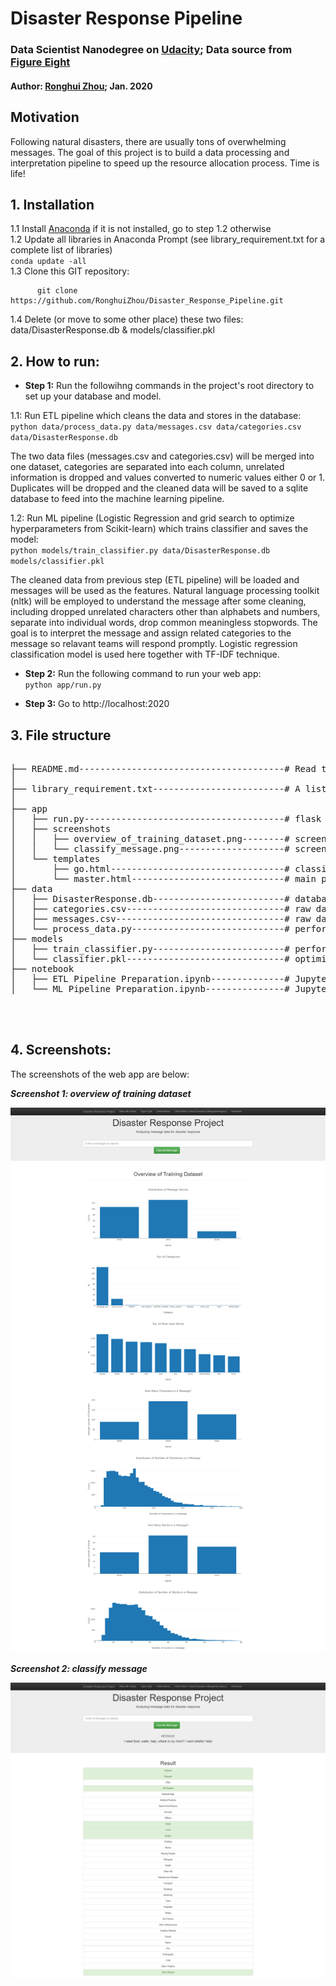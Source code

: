 # Disaster Response Pipeline
### Data Scientist Nanodegree on [Udacity](https://www.udacity.com/); Data source from [Figure Eight](https://www.figure-eight.com/)


#### Author: [Ronghui Zhou](https://www.linkedin.com/in/ronghuizhou/); Jan. 2020     

## **Motivation**
Following natural disasters, there are usually tons of overwhelming messages. The goal of this project is to build a data processing and interpretation pipeline to speed up the resource allocation process. Time is life!

## **1. Installation**
   1.1 Install [Anaconda](https://www.anaconda.com/) if it is not installed, go to step 1.2 otherwise  
   1.2 Update all libraries in Anaconda Prompt (see library_requirement.txt for a complete list of libraries)  
				```
                conda update -all                           
                ```  
   1.3 Clone this GIT repository:

          git clone https://github.com/RonghuiZhou/Disaster_Response_Pipeline.git

   1.4 Delete (or move to some other place) these two files: data/DisasterResponse.db & models/classifier.pkl
      

## **2. How to run:**

- **Step 1:** Run the followihng commands in the project's root directory to set up your database and model.      

1.1: Run ETL pipeline which cleans the data and stores in the database:     
                  ```python
                     data/process_data.py data/messages.csv data/categories.csv data/DisasterResponse.db                        
                  ```                              
<p>The two data files (messages.csv and categories.csv) will be merged into one dataset, categories are separated into each column, unrelated information is dropped and values converted to numeric values either 0 or 1. Duplicates will be dropped and the cleaned data will be saved to a sqlite database to feed into the machine learning pipeline.</p>      
		  
1.2: Run ML pipeline (Logistic Regression and grid search to optimize hyperparameters from Scikit-learn) which trains classifier and saves the model:            
                  ```python
                     models/train_classifier.py data/DisasterResponse.db models/classifier.pkl
                  ```            
<p>The cleaned data from previous step (ETL pipeline) will be loaded and messages will be used as the features. Natural language processing toolkit (nltk) will be employed to understand the message after some cleaning, including dropped unrelated characters other than alphabets and numbers, separate into individual words, drop common meaningless stopwords. The goal is to interpret the message and assign related categories to the message so relavant teams will respond promptly. Logistic regression classification model is used here together with TF-IDF technique.</p> 
				
- **Step 2:** Run the following command to run your web app:         
        ```python
        app/run.py
        ```

- **Step 3:** Go to http://localhost:2020



## **3. File structure**
<pre>

├── README.md---------------------------------------# Read this file for all details
│
├── library_requirement.txt-------------------------# A list of libraries in the environment
│
├── app
│   ├── run.py--------------------------------------# flask file to run app
│   ├── screenshots
│   │	├── overview_of_training_dataset.png--------# screenshot of web app: overview of training dataset
│   │ 	└── classify_message.png--------------------# screenshot of web app: classify message
│   └── templates
│       ├── go.html---------------------------------# classification result page of web app
│       └── master.html-----------------------------# main page of web app
├── data
│   ├── DisasterResponse.db-------------------------# database to save cleaned data
│   ├── categories.csv------------------------------# raw data to process: categories
│   ├── messages.csv--------------------------------# raw data to process: messages
│   └── process_data.py-----------------------------# perform ETL pipline
├── models
│   ├── train_classifier.py-------------------------# perform classification pipeline
│   └── classifier.pkl------------------------------# optimized ML model saved
├── notebook
│   ├── ETL Pipeline Preparation.ipynb--------------# Jupyter notebook for ETL 
│   └── ML Pipeline Preparation.ipynb---------------# Jupyter notebook for ML



</pre>

## **4. Screenshots:**

The screenshots of the web app are below:

**_Screenshot 1: overview of training dataset_**

![Overview of training dataset](/app/screenshots/overview_of_training_dataset.png)

**_Screenshot 2: classify message_**

![Classify message](/app/screenshots/classify_message.png)



